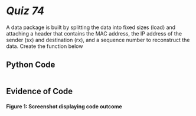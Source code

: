 # *Quiz 74* #
A data package is built by splitting the data into fixed sizes (load) and attaching a header that contains the MAC address, the IP address of the sender (sx) and destination (rx), and a sequence number to reconstruct the data. Create the function below
## Python Code
```.py


```

## Evidence of Code

#### Figure 1: Screenshot displaying code outcome
